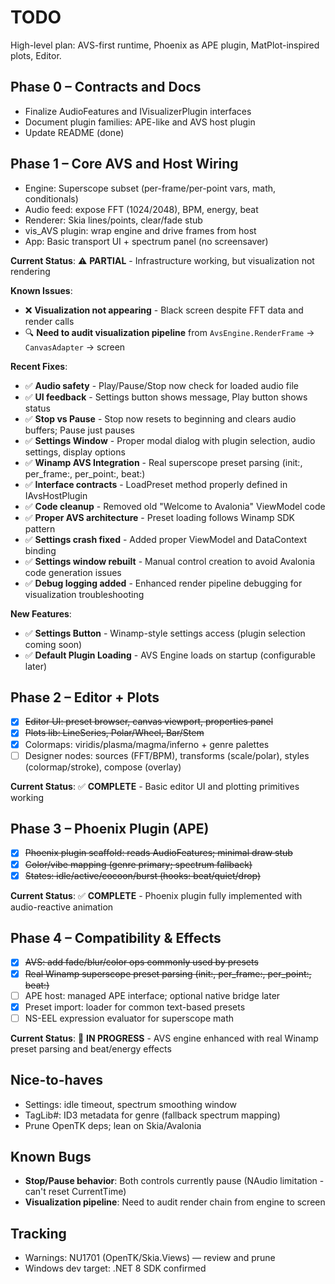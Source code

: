 # TODO

High-level plan: AVS-first runtime, Phoenix as APE plugin, MatPlot-inspired plots, Editor.

## Phase 0 – Contracts and Docs
- Finalize AudioFeatures and IVisualizerPlugin interfaces
- Document plugin families: APE-like and AVS host plugin
- Update README (done)

## Phase 1 – Core AVS and Host Wiring
- Engine: Superscope subset (per-frame/per-point vars, math, conditionals)
- Audio feed: expose FFT (1024/2048), BPM, energy, beat
- Renderer: Skia lines/points, clear/fade stub
- vis_AVS plugin: wrap engine and drive frames from host
- App: Basic transport UI + spectrum panel (no screensaver)

**Current Status**: ⚠️ **PARTIAL** - Infrastructure working, but visualization not rendering

**Known Issues**:
- ❌ **Visualization not appearing** - Black screen despite FFT data and render calls
- 🔍 **Need to audit visualization pipeline** from `AvsEngine.RenderFrame` → `CanvasAdapter` → screen

**Recent Fixes**:
- ✅ **Audio safety** - Play/Pause/Stop now check for loaded audio file
- ✅ **UI feedback** - Settings button shows message, Play button shows status
- ✅ **Stop vs Pause** - Stop now resets to beginning and clears audio buffers; Pause just pauses
- ✅ **Settings Window** - Proper modal dialog with plugin selection, audio settings, display options
- ✅ **Winamp AVS Integration** - Real superscope preset parsing (init:, per_frame:, per_point:, beat:)
- ✅ **Interface contracts** - LoadPreset method properly defined in IAvsHostPlugin
- ✅ **Code cleanup** - Removed old "Welcome to Avalonia" ViewModel code
- ✅ **Proper AVS architecture** - Preset loading follows Winamp SDK pattern
- ✅ **Settings crash fixed** - Added proper ViewModel and DataContext binding
- ✅ **Settings window rebuilt** - Manual control creation to avoid Avalonia code generation issues
- ✅ **Debug logging added** - Enhanced render pipeline debugging for visualization troubleshooting

**New Features**:
- ✅ **Settings Button** - Winamp-style settings access (plugin selection coming soon)
- ✅ **Default Plugin Loading** - AVS Engine loads on startup (configurable later)

## Phase 2 – Editor + Plots
- [x] ~~Editor UI: preset browser, canvas viewport, properties panel~~
- [x] ~~Plots lib: LineSeries, Polar/Wheel, Bar/Stem~~
 - [x] Colormaps: viridis/plasma/magma/inferno + genre palettes
- [ ] Designer nodes: sources (FFT/BPM), transforms (scale/polar), styles (colormap/stroke), compose (overlay)

**Current Status**: ✅ **COMPLETE** - Basic editor UI and plotting primitives working

## Phase 3 – Phoenix Plugin (APE)
- [x] ~~Phoenix plugin scaffold: reads AudioFeatures; minimal draw stub~~
- [x] ~~Color/vibe mapping (genre primary; spectrum fallback)~~
- [x] ~~States: idle/active/cocoon/burst (hooks: beat/quiet/drop)~~

**Current Status**: ✅ **COMPLETE** - Phoenix plugin fully implemented with audio-reactive animation

## Phase 4 – Compatibility & Effects
- [x] ~~AVS: add fade/blur/color ops commonly used by presets~~
- [x] ~~Real Winamp superscope preset parsing (init:, per_frame:, per_point:, beat:)~~
- [ ] APE host: managed APE interface; optional native bridge later
- [x] Preset import: loader for common text-based presets
- [ ] NS-EEL expression evaluator for superscope math

**Current Status**: 🚧 **IN PROGRESS** - AVS engine enhanced with real Winamp preset parsing and beat/energy effects

## Nice-to-haves
- Settings: idle timeout, spectrum smoothing window
- TagLib#: ID3 metadata for genre (fallback spectrum mapping)
- Prune OpenTK deps; lean on Skia/Avalonia

## Known Bugs
- **Stop/Pause behavior**: Both controls currently pause (NAudio limitation - can't reset CurrentTime)
- **Visualization pipeline**: Need to audit render chain from engine to screen

## Tracking
- Warnings: NU1701 (OpenTK/Skia.Views) — review and prune
- Windows dev target: .NET 8 SDK confirmed
